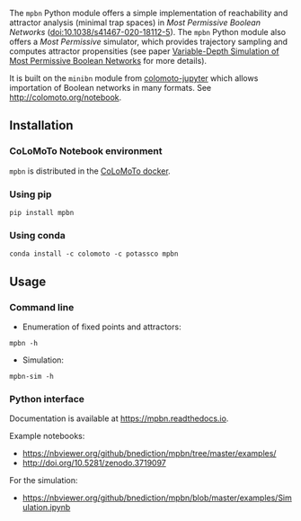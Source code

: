 
The `mpbn` Python module offers a simple implementation of reachability and attractor analysis (minimal trap spaces) in *Most Permissive Boolean Networks* ([doi:10.1038/s41467-020-18112-5](https://doi.org/10.1038/s41467-020-18112-5)). The `mpbn` Python module also offers a *Most Permissive* simulator, which provides trajectory sampling and computes attractor propensities (see paper [Variable-Depth Simulation of Most Permissive Boolean Networks](https://link.springer.com/chapter/10.1007/978-3-031-15034-0_7) for more details).

It is built on the `minibn` module from [colomoto-jupyter](https://github.com/colomoto/colomoto-jupyter) which allows importation of Boolean networks in many formats. See http://colomoto.org/notebook.

## Installation

### CoLoMoTo Notebook environment

`mpbn` is distributed in the [CoLoMoTo docker](http://colomoto.org/notebook).

### Using pip

```
pip install mpbn
```

### Using conda
```
conda install -c colomoto -c potassco mpbn
```

## Usage

### Command line

- Enumeration of fixed points and attractors:
```
mpbn -h
```

- Simulation:
```
mpbn-sim -h
```

### Python interface

Documentation is available at https://mpbn.readthedocs.io.

Example notebooks:
* https://nbviewer.org/github/bnediction/mpbn/tree/master/examples/
* http://doi.org/10.5281/zenodo.3719097

For the simulation:
* https://nbviewer.org/github/bnediction/mpbn/blob/master/examples/Simulation.ipynb


[1]: https://arxiv.org/abs/1808.10240
